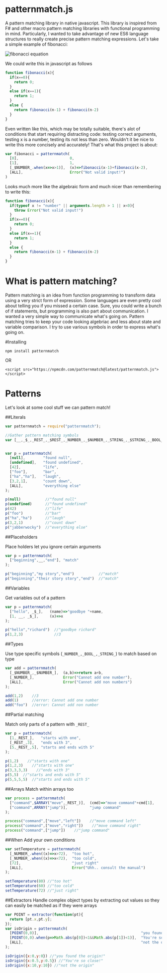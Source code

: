 # patternmatch.js
A pattern matching library in native javascript. This library is inspired from F# and other macro pattern matching libraries with functional programming in mind.  Particularly, I wanted to take advantage of new ES6 language structures to really create precise pattern matching expressions. Let's take a simple example of fibonacci:

![fibonacci equation](http://www.rapidtables.com/math/number/fibonacci/Fibonacci%20sequence.GIF)

We could write this in javascript as follows

```javascript 
function fibonacci(x){
  if(x==0){
    return 0;
  }
  else if(x==1){
    return 1;
  }
  else {
    return fibonacci(n-1) + fibonacci(n-2)
  }
}
```

Even written like this, which may be totally suitable, there's alot of conditions that start requiring distracting code: testing correct arguments, testing x is a number, testing its not less than zero. Wouldn't it be nice to write this more concisely and accurately! That's what this project is about:

```javascript 
var fibonacci = patternmatch(
  [0],                       0,
  [1],                       1,
  [_$NUMBER_.when(x=>x>1)],  (x)=>fibonacci(x-1)+fibonacci(x-2),
  [ALL],                     Error("Not valid input!")
)
```

Looks much more like the algebraic form and much nicer than remembering to write this:

```javascript 
function fibonacci(x){
  if(typeof x != "number" || arguments.length > 1 || x<0){
    throw Error("Not valid input!")
  }
  if(x==0){
    return 0;
  }
  else if(x==1){
    return 1;
  }
  else {
    return fibonacci(n-1) + fibonacci(n-2)
  }
}
```

# What is pattern matching?

Pattern matching is an idea from function programming to transform data using a very strict form of expression. Some languages are even pretty cool about telling you if you missed a certain case.  Sure, you could write a bunch of if statements, but programming is also part about communication. I wanted a very simple way to communicate what's going on.  Pattern matching tries to keep your code looking algebriac and less about state and variable comparison. I try to use various symbols in order to express what's going on.

#Installing
```
npm install patternmatch
```
OR
```
<script src="https://npmcdn.com/patternmatch@latest/patternmatch.js"></script>
```

# Patterns

Let's look at some cool stuff we can pattern match!

##Literals
```javascript
var patternmatch = require("patternmatch");

//Gather pattern matching symbols
var [__,_$_,_REST_,_$REST_,_NUMBER_,_$NUMBER_,_STRING_,_$STRING_,_BOOL_,_$BOOL_,ARRAY,$ARRAY,extractor,ALL] = [patternmatch.__,patternmatch._$_,patternmatch._REST_,patternmatch._$REST_,patternmatch._NUMBER_,patternmatch._$NUMBER_,patternmatch._STRING_,patternmatch._$STRING_,patternmatch._BOOL_,patternmatch._$BOOL_,patternmatch.ARRAY,patternmatch.$ARRAY,patternmatch.extractor,patternmatch.ALL]


var p = patternmatch(
  [null],        "found null",
  [undefined],   "found undefined",
  [42],          "life",
  ["foo"],       "bar",
  ["ha","ha"],   "laugh",
  [3,2,1],       "count down",
  [ALL],         "everything else"
);

p(null)           //"found null"
p(undefined)      //"found undefined"
p(42)             //"life"
p("foo")          //"bar"
p("ha","ha")      //"laugh"
p(3,2,1)          //"count down"
p("jabberwocky")  //"everything else"
```

##Placeholders

Place holders let you ignore certain arguments

```javascript
var p = patternmatch(
  ["beginning",__,"end"], "match"
);

p("beginning","my story","end")           //"match"
p("beginning","their story story","end")  //"match"
```
##Variables

Get variables out of a pattern

```javascript
var p = patternmatch(
  ["hello", _$_],   (name)=>"goodbye "+name,
  [1, __, _$_],     (x)=>x
);

p("hello","richard")  //"goodbye richard"
p(1,2,3)              //3
```

##Types

Use type specific symbols (```_NUMBER_,_BOOL_,_STRING_```) to match based on type

```javascript
var add = patternmatch(
  [_$NUMBER_,_$NUMBER_],  (a,b)=>return a+b,
  [_NUMBER_],             Error("Cannot add one number"),
  [ALL],                  Error("Cannot add non numbers")
);

add(1,2)    //3
add(1)      //error: Cannot add one number
add("foo")  //error: Cannot add non number
```
##Partial matching

Match only parts of a pattern with ```_REST_```

```javascript
var p = patternmatch(
  [1,_REST_],   "starts with one",
  [_REST_,3],   "ends with 3",
  [5,_REST_,5], "starts and ends with 5"
);

p(1,2)    //"starts with one"
p(1,2,3)    //"starts with one"
p(3,3,3,3)    //"ends with 3"
p(5,5)  //"starts and ends with 5"
p(5,5,5,5)  //"starts and ends with 5"
```

##Arrays
Match within arrays too

```javascript
var process = patternmatch(
  ["command",$ARRAY("move",_REST_)],  (cmd)=>"move command"+cmd[1],
  ["command",ARRAY("jump")],          "jump command"
);

process("command",["move","left"])    //"move command left"
process("command",["move","right"])    //"move command right"
process("command",["jump"])    //"jump command"
```

##When
Add your own conditions

```javascript
var setTemperature = patternmatch(
  [_NUMBER_.when((x)=>x>72),  "too hot",
  [_NUMBER_.when((x)=>x<72),  "too cold",
  [72],                       "just right"
  [ALL],                      Error("Uhh.. consult the manual")
);

setTemperature(80) //"too hot"
setTemperature(60) //"too cold"
setTemperature(72) //"just right"
```

##Extractors
Handle complex object types by extracting out values so they can easily be matched as if they were arrays

```javascript
var POINT = extractor(function(pt){
  return [pt.x,pt.y];
});
var isOrigin = patternmatch(
  [POINT(0,0)],                                              "you found the origin!",
  [POINT(0,0).when(p=>Math.abs(p[0])<1&&Math.abs(p[1])<1)],  "You're so close!",
  [ALL],                                                     "not the origin"
);

isOrigin({x:0,y:0}) //"you found the origin!"
isOrigin({x:0.5,y:0.5}) //"You're so close!"
isOrigin({x:10,y:10}) //"not the origin"
```
